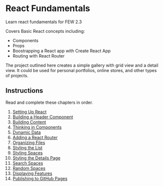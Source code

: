 # React Fundamentals

Learn react fundamentals for FEW 2.3

Covers Basic React concepts including:

- Components
- Props
- Boostrapping a React app with Create React App
- Routing with React Router

The project outlined here creates a simple gallery with grid view and a detail view. It could be used for personal portfolios, online stores, and other types of projects.

## Instructions

Read and complete these chapters in order.

1. [Setting Up React](P00-Setting-Up-React/content.md)
1. [Building a Header Component](P01-Build-A-Header-Component/content.md)
1. [Building Content](P02-Building-Content/content.md)
1. [Thinking in Components](P03-Thinking-In-Components/content.md)
1. [Dynamic Data](P04-Dynamic-Data/content.md)
1. [Adding a React Router](P05-Adding-React-Router/content.md)
1. [Organizing Files](P06-Organizing-Files/content.md)
1. [Styling the List](P07-Style-the-List/content.md)
1. [Styling Spaces](P08-Styling-Spaces/content.md)
1. [Styling the Details Page](P09-Style-the-details-page/content.md)
1. [Search Spaces](P10-Search-Spaces/content.md)
1. [Random Spaces](P11-Random-Space/content.md)
1. [Displaying Features](P12-Displaying-Feature/content.md)
1. [Publishing to GitHub Pages](P13-Publish-to-GitHub-Pages/content.md)
